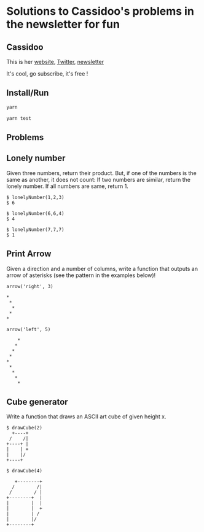 # Solutions to Cassidoo's problems in the newsletter for fun

## Cassidoo

This is her [website](https://cassidoo.co/), [Twitter](https://twitter.com/cassidoo/), [newsletter](https://cassidoo.co/newsletter/)

It's cool, go subscribe, it's free !

## Install/Run

```bash
yarn
```

```bash
yarn test
```

## Problems

## Lonely number

Given three numbers, return their product. But, if one of the numbers is the same as another, it does not count: If two numbers are similar, return the lonely number. If all numbers are same, return 1.

```
$ lonelyNumber(1,2,3)
$ 6

$ lonelyNumber(6,6,4)
$ 4

$ lonelyNumber(7,7,7)
$ 1
```

## Print Arrow

Given a direction and a number of columns, write a function that outputs an arrow of asterisks (see the pattern in the examples below)!

`arrow('right', 3)`

```
*
 *
  *
 *
*
```

`arrow('left', 5)`

```
    *
   *
  *
 *
*
 *
  *
   *
    *
```

## Cube generator

Write a function that draws an ASCII art cube of given height x.

```
$ drawCube(2)
  +----+
 /    /|
+----+ |
|    | +
|    |/
+----+

$ drawCube(4)

   +--------+
  /        /|
 /        / |
+--------+  |
|        |  |
|        |  +
|        | /
|        |/
+--------+
```
